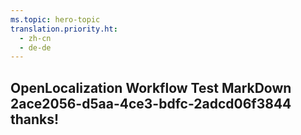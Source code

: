 ```yaml
---
ms.topic: hero-topic
translation.priority.ht: 
  - zh-cn
  - de-de
---
```

## OpenLocalization Workflow Test MarkDown 2ace2056-d5aa-4ce3-bdfc-2adcd06f3844 thanks!
